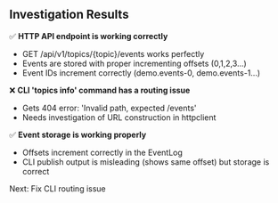 ## Investigation Results

✅ **HTTP API endpoint is working correctly**
- GET /api/v1/topics/{topic}/events works perfectly
- Events are stored with proper incrementing offsets (0,1,2,3...)
- Event IDs increment correctly (demo.events-0, demo.events-1...)

❌ **CLI 'topics info' command has a routing issue**
- Gets 404 error: 'Invalid path, expected /events'  
- Needs investigation of URL construction in httpclient

✅ **Event storage is working properly**
- Offsets increment correctly in the EventLog
- CLI publish output is misleading (shows same offset) but storage is correct

Next: Fix CLI routing issue
